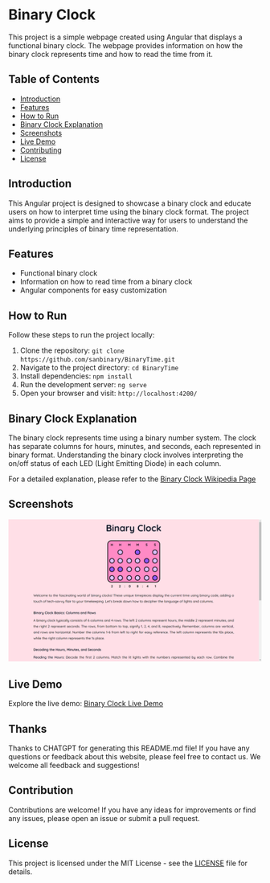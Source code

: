 # Binary Clock

This project is a simple webpage created using Angular that displays a functional binary clock. The webpage provides information on how the binary clock represents time and how to read the time from it.

## Table of Contents

- [Introduction](#introduction)
- [Features](#features)
- [How to Run](#how-to-run)
- [Binary Clock Explanation](#binary-clock-explanation)
- [Screenshots](#screenshots)
- [Live Demo](#live-demo)
- [Contributing](#contributing)
- [License](#license)

## Introduction

This Angular project is designed to showcase a binary clock and educate users on how to interpret time using the binary clock format. The project aims to provide a simple and interactive way for users to understand the underlying principles of binary time representation.

## Features

- Functional binary clock
- Information on how to read time from a binary clock
- Angular components for easy customization

## How to Run

Follow these steps to run the project locally:

1. Clone the repository: `git clone https://github.com/sanbinary/BinaryTime.git`
2. Navigate to the project directory: `cd BinaryTime`
3. Install dependencies: `npm install`
4. Run the development server: `ng serve`
5. Open your browser and visit: `http://localhost:4200/`

## Binary Clock Explanation

The binary clock represents time using a binary number system. The clock has separate columns for hours, minutes, and seconds, each represented in binary format. Understanding the binary clock involves interpreting the on/off status of each LED (Light Emitting Diode) in each column.

For a detailed explanation, please refer to the [Binary Clock Wikipedia Page](https://en.wikipedia.org/wiki/Binary_clock)

## Screenshots

![Binary Clock Screenshot](screenshots/binary-time.png)

## Live Demo

Explore the live demo: [Binary Clock Live Demo](https://main--aquamarine-bonbon-776b3c.netlify.app)

## Thanks

Thanks to CHATGPT for generating this README.md file! If you have any questions or feedback about this website, please feel free to contact us. We welcome all feedback and suggestions!

## Contribution

Contributions are welcome! If you have any ideas for improvements or find any issues, please open an issue or submit a pull request.

## License

This project is licensed under the MIT License - see the [LICENSE](LICENSE) file for details.
